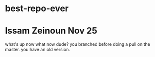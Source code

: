 # best-repo-ever
# Issam Zeinoun Nov 25
what's up now
what now dude? you branched before doing a pull on the master. you have an old version.
